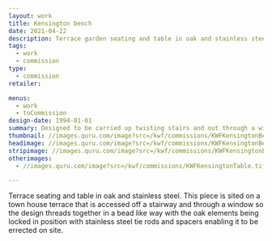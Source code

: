 ```yaml
---
layout: work
title: Kensington bench
date: 2021-04-22
description: Terrace garden seating and table in oak and stainless steel. Designed to be carried up twisting stairs and out through a window.
tags:
  - work
  - commission
type:
  - commission
retailer:

menus:
  - work
  - toCommission
design-date: 1994-01-01
summary: Designed to be carried up twisting stairs and out through a window
thumbnail: //images.quru.com/image?src=/kwf/commissions/KWFKensingtonBench.tif&bottom=0.87813&top=0.20313&left=0.0137&format=jpeg
headimage: //images.quru.com/image?src=/kwf/commissions/KWFKensingtonBench.tif&left=0.03&format=jpeg
stripimage: //images.quru.com/image?src=/kwf/commissions/KWFKensingtonBench.tif&left=0.013&bottom=0.62813&top=0.34&format=jpeg
otherimages:
  - //images.quru.com/image?src=/kwf/commissions/KWFKensingtonTable.tif&format=jpeg

---
```


Terrace seating and table in oak and stainless steel. This piece is sited on a town house terrace that is accessed off a stairway and through a window so the design threads together in a bead like way with the oak elements being locked in position with stainless steel tie rods and spacers enabling it to be errected on site.

